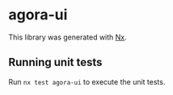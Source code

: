 # agora-ui

This library was generated with [Nx](https://nx.dev).

## Running unit tests

Run `nx test agora-ui` to execute the unit tests.
